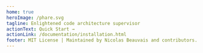 ```yaml
---
home: true
heroImage: /phare.svg
tagline: Enlightened code architecture supervisor
actionText: Quick Start →
actionLink: /documentation/installation.html
footer: MIT License | Maintained by Nicolas Beauvais and contributors️.
---
```

